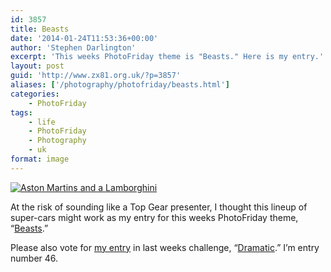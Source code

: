 ```yaml
---
id: 3857
title: Beasts
date: '2014-01-24T11:53:36+00:00'
author: 'Stephen Darlington'
excerpt: 'This weeks PhotoFriday theme is "Beasts." Here is my entry.'
layout: post
guid: 'http://www.zx81.org.uk/?p=3857'
aliases: ['/photography/photofriday/beasts.html']
categories:
    - PhotoFriday
tags:
    - life
    - PhotoFriday
    - Photography
    - uk
format: image
---
```


[![Aston Martins and a Lamborghini](https://i0.wp.com/farm4.staticflickr.com/3730/12116814766_34b4f07b3a.jpg?resize=500%2C333)](http://www.flickr.com/photos/stephendarlington/12116814766/ "Aston Martins and a Lamborghini by stephendarlington, on Flickr")

At the risk of sounding like a Top Gear presenter, I thought this lineup of super-cars might work as my entry for this weeks PhotoFriday theme, “[Beasts](http://www.photofriday.com/challenge.php?id=1365).”

Please also vote for [my entry](/photography/photofriday/dramatic.html "Dramatic") in last weeks challenge, “[Dramatic](http://www.photofriday.com/linkviewer.php?id=1363).” I’m entry number 46.
